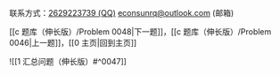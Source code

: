 联系方式：<a href="https://qm.qq.com/q/iA1sKuakak">2629223739 (QQ)</a> <a href="mailto:econsunrq@outlook.com">econsunrq@outlook.com (邮箱)</a>

[[c 题库（伸长版）/Problem 0048|下一题]]，[[c 题库（伸长版）/Problem 0046|上一题]]，[[0 主页|回到主页]]

![[1 汇总问题（伸长版）#^0047]]